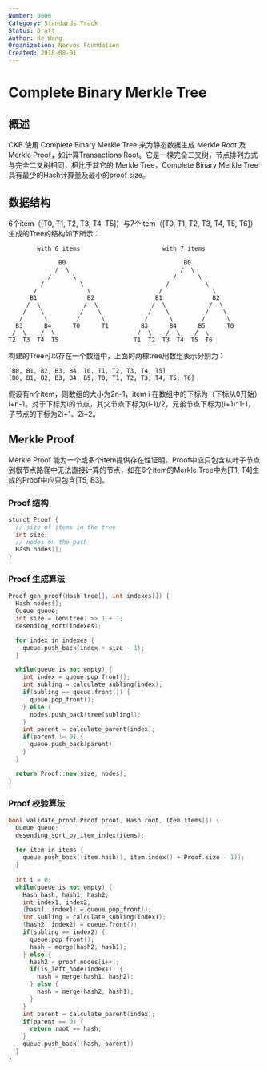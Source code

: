 ```yaml
---
Number: 0006
Category: Standards Track
Status: Draft
Author: Ke Wang
Organization: Nervos Foundation
Created: 2018-08-01
---
```


# Complete Binary Merkle Tree

## 概述

CKB 使用 Complete Binary Merkle Tree 来为静态数据生成 Merkle Root 及 Merkle Proof，如计算Transactions Root。它是一棵完全二叉树，节点排列方式与完全二叉树相同，相比于其它的 Merkle Tree，Complete Binary Merkle Tree具有最少的Hash计算量及最小的proof size。

## 数据结构

6个item（[T0, T1, T2, T3, T4, T5]）与7个item（[T0, T1, T2, T3, T4, T5, T6]）生成的Tree的结构如下所示：

```
        with 6 items                       with 7 items

              B0                                 B0
             /  \                               /  \
           /      \                           /      \
         /          \                       /          \
       /              \                   /              \
      B1              B2                 B1              B2
     /  \            /  \               /  \            /  \
    /    \          /    \             /    \          /    \
   /      \        /      \           /      \        /      \  
  B3      B4      TO      T1         B3      B4      B5      T0
 /  \    /  \                       /  \    /  \    /  \
T2  T3  T4  T5                     T1  T2  T3  T4  T5  T6
```

构建的Tree可以存在一个数组中，上面的两棵tree用数组表示分别为：

```
[B0, B1, B2, B3, B4, T0, T1, T2, T3, T4, T5]
[B0, B1, B2, B3, B4, B5, T0, T1, T2, T3, T4, T5, T6]
```

假设有n个item，则数组的大小为2n-1，item i 在数组中的下标为（下标从0开始）i+n-1。对于下标为i的节点，其父节点下标为(i-1)/2，兄弟节点下标为(i+1)^1-1，子节点的下标为2i+1、2i+2。

## Merkle Proof

Merkle Proof 能为一个或多个item提供存在性证明，Proof中应只包含从叶子节点到根节点路径中无法直接计算的节点，如在6个item的Merkle Tree中为[T1, T4]生成的Proof中应只包含[T5, B3]。

### Proof 结构

```c
sturct Proof {
  // size of items in the tree
  int size;
  // nodes on the path
  Hash nodes[];
}
```

### Proof 生成算法

```c++
Proof gen_proof(Hash tree[], int indexes[]) {
  Hash nodes[];
  Queue queue;
  int size = len(tree) >> 1 + 1;
  desending_sort(indexes);

  for index in indexes {
    queue.push_back(index + size - 1);
  }

  while(queue is not empty) {
    int index = queue.pop_front();
    int subling = calculate_subling(index);
    if(subling == queue.front()) {
      queue.pop_front();
    } else {
      nodes.push_back(tree[subling]);
    }
    int parent = calculate_parent(index);
    if(parent != 0) {
      queue.push_back(parent);
    }
  }

  return Proof::new(size, nodes);
}
```

### Proof 校验算法

```c++
bool validate_proof(Proof proof, Hash root, Item items[]) {
  Queue queue;
  desending_sort_by_item_index(items);
  
  for item in items {
    queue.push_back((item.hash(), item.index() + Proof.size - 1));
  }
  
  int i = 0;
  while(queue is not empty) {
    Hash hash, hash1, hash2;
    int index1, index2;
    (hash1, index1) = queue.pop_front();
    int subling = calculate_subling(index1);
    (hash2, index2) = queue.front();
    if(subling == index2) {
      queue.pop_front();
      hash = merge(hash2, hash1);
    } else {
      hash2 = proof.nodes[i++];
      if(is_left_node(index1)) {
        hash = merge(hash1, hash2);
      } else {
        hash = merge(hash2, hash1);
      }
    }
    int parent = calculate_parent(index);
    if(parent == 0) {
      return root == hash;
    }
    queue.push_back((hash, parent))
  }
}
```
